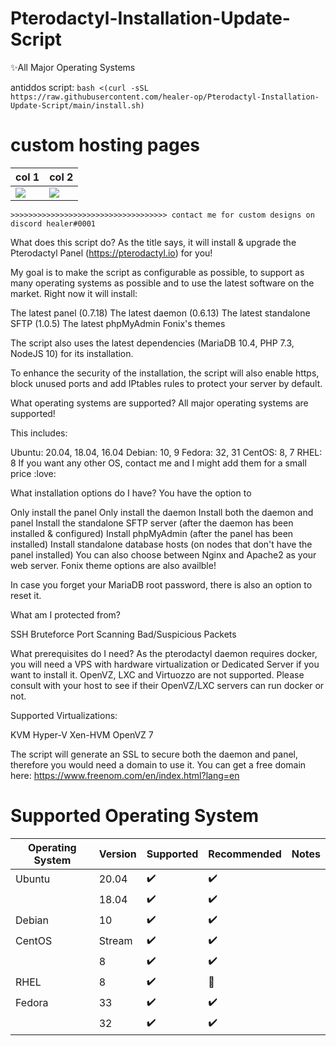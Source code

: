 # Pterodactyl-Installation-Update-Script
✨All Major Operating Systems

antiddos script:
`bash <(curl -sSL https://raw.githubusercontent.com/healer-op/Pterodactyl-Installation-Update-Script/main/install.sh)`

# custom hosting pages

| col 1      | col 2      |
|------------|-------------|
| <img src="https://i.imgur.com/RqCBq3V.jpg"> | <img src="https://i.imgur.com/j6dq1eI.gif"> |

`>>>>>>>>>>>>>>>>>>>>>>>>>>>>>>>>>>> contact me for custom designs on discord healer#0001`

What does this script do?
As the title says, it will install & upgrade the Pterodactyl Panel (https://pterodactyl.io) for you!

My goal is to make the script as configurable as possible, to support as many operating systems as possible and to use the latest software on the market. Right now it will install:

The latest panel (0.7.18)
The latest daemon (0.6.13)
The latest standalone SFTP (1.0.5)
The latest phpMyAdmin
Fonix's themes

The script also uses the latest dependencies (MariaDB 10.4, PHP 7.3, NodeJS 10) for its installation.

To enhance the security of the installation, the script will also enable https, block unused ports and add IPtables rules to protect your server by default.

What operating systems are supported?
All major operating systems are supported!

This includes:

Ubuntu: 20.04, 18.04, 16.04
Debian: 10, 9
Fedora: 32, 31
CentOS: 8, 7
RHEL: 8
If you want any other OS, contact me and I might add them for a small price :love:

What installation options do I have?
You have the option to

Only install the panel
Only install the daemon
Install both the daemon and panel
Install the standalone SFTP server (after the daemon has been installed & configured)
Install phpMyAdmin (after the panel has been installed)
Install standalone database hosts (on nodes that don't have the panel installed)
You can also choose between Nginx and Apache2 as your web server.
Fonix theme options are also availble!

In case you forget your MariaDB root password, there is also an option to reset it.

What am I protected from?

SSH Bruteforce
Port Scanning
Bad/Suspicious Packets

What prerequisites do I need?
As the pterodactyl daemon requires docker, you will need a VPS with hardware virtualization or Dedicated Server if you want to install it. OpenVZ, LXC and Virtuozzo are not supported. Please consult with your host to see if their OpenVZ/LXC servers can run docker or not.

Supported Virtualizations:

KVM
Hyper-V
Xen-HVM
OpenVZ 7

The script will generate an SSL to secure both the daemon and panel, therefore you would need a domain to use it. You can get a free domain here: https://www.freenom.com/en/index.html?lang=en

# Supported Operating System
| Operating System  | Version | Supported            | Recommended        | Notes                                |
| ----------------- | ------- | -------------------- | ------------------ | ------------------------------------ |
| Ubuntu            | 20.04   | :heavy_check_mark:   | :heavy_check_mark: |                                      |
|                   | 18.04   | :heavy_check_mark:   | :heavy_check_mark: |                                      |
| Debian            | 10      | :heavy_check_mark:   | :heavy_check_mark: |                                      |
| CentOS            | Stream  | :heavy_check_mark:   | :heavy_check_mark: |                                      |
|                   | 8       | :heavy_check_mark:   | :heavy_check_mark: |                                      |
| RHEL              | 8       | :heavy_check_mark:   | :red_circle:       |                                      |
| Fedora            | 33      | :heavy_check_mark:   | :heavy_check_mark: |                                      |
|                   | 32      | :heavy_check_mark:   | :heavy_check_mark: |                                      |
